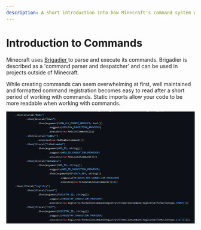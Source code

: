 ```yaml
---
description: A short introduction into how Minecraft's command system works
---
```


# Introduction to Commands

Minecraft uses [Brigadier ](https://github.com/Mojang/brigadier)to parse and execute its commands. Brigadier is described as a 'command parser and despatcher' and can be used in projects outside of Minecraft.

While creating commands can seem overwhelming at first, well maintained and formatted command registration becomes easy to read after a short period of working with commands. Static imports allow your code to be more readable when working with commands.&#x20;

![When formatted, command creation and registration becomes easier to understand](../.gitbook/assets/image.png)

